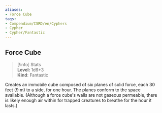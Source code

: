 ```yaml
---
aliases:
- Force Cube
tags:
- Compendium/CSRD/en/Cyphers
- Cypher
- Cypher/Fantastic
---
```


  
## Force Cube  
>[!info] Stats  
> **Level:** 1d6+3  
> **Kind:** Fantastic
  
Creates an immobile cube composed of six planes of solid force, each 30 feet (9 m) to a side, for one hour. The planes conform to the space available. (Although a force cube's walls are not gaseous permeable, there is likely enough air within for trapped creatures to breathe for the hour it lasts.)